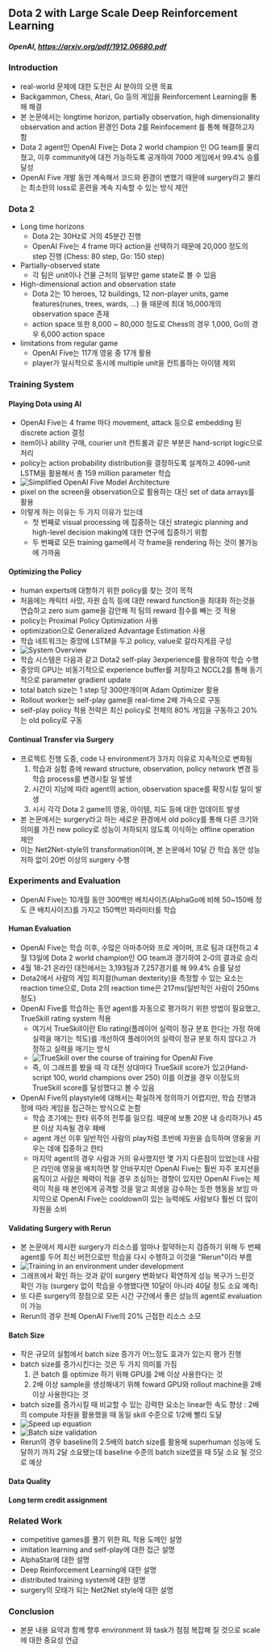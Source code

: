 ## Dota 2 with Large Scale Deep Reinforcement Learning

##### OpenAI, https://arxiv.org/pdf/1912.06680.pdf

### Introduction
- real-world 문제에 대한 도전은 AI 분야의 오랜 목표
- Backgammon, Chess, Atari, Go 등의 게임을 Reinforcement Learning을 통해 해결
- 본 논문에서는 longtime horizon, partially observation, high dimensionality observation and action 환경인 Dota 2를 Reinfocement 를 통해 해결하고자 함
- Dota 2 agent인 OpenAI Five는 Dota 2 world champion 인 OG team를 물리쳤고, 이후 community에 대전 가능하도록 공개하여 7000 게임에서 99.4% 승률 달성
- OpenAI Five 개발 동안 계속해서 코드와 환경이 변했기 때문에 surgery라고 불리는 최소한의 loss로 훈련을 계속 지속할 수 있는 방식 제안

### Dota 2
- Long time horizons
  - Dota 2는 30Hz로 거의 45분간 진행
  - OpenAI Five는 4 frame 마다 action을 선택하기 때문에 20,000 정도의 step 진행 (Chess: 80 step, Go: 150 step)
- Partially-observed state
  - 각 팀은 unit이나 건물 근처의 일부만 game state로 볼 수 있음
- High-dimensional action and observation state
  - Dota 2는 10 heroes, 12 buildings, 12 non-player units, game features(runes, trees, wards, ...) 들 때문에 최대 16,000개의 observation space 존재
  - action space 또한 8,000 ~ 80,000 정도로 Chess의 경우 1,000, Go의 경우 6,000 action space
- limitations from regular game
  - OpenAI Five는 117개 영웅 중 17개 활용
  - player가 일시적으로 동시에 multiple unit을 컨트롤하는 아이템 제외

### Training System
#### Playing Dota using AI
- OpenAI Five는 4 frame 마다 movement, attack 등으로 embedding 된 discrete action 결정
- item이나 ability 구매, courier unit 컨트롤과 같은 부분은 hand-script logic으로 처리
- policy는 action probability distribution을 결정하도록 설계하고 4096-unit LSTM을 활용해서 총 159 million parameter 학습
- ![Simplified OpenAI Five Model Architecture](paper_images/Dota2_image1.PNG)
- pixel on the screen을 observation으로 활용하는 대신 set of data arrays를 활용
- 이렇게 하는 이유는 두 가지 이유가 있는데
  - 첫 번째로 visual processing 에 집중하는 대신 strategic planning and high-level decision making에 대한 연구에 집중하기 위함
  - 두 번째로 모든 training game에서 각 frame을 rendering 하는 것이 불가능에 가까움
  
#### Optimizing the Policy
- human experts에 대항하기 위한 policy를 찾는 것이 목적
- 처음에는 캐릭터 사망, 자원 습득 등에 대한 reward function을 최대화 하는것을 연습하고 zero sum game을 감안해 적 팀의 reward 점수를 빼는 것 적용
- policy는 Proximal Policy Optimization 사용
- optimization으로 Generalized Advantage Estimation 사용
- 학습 네트워크는 중앙에 LSTM을 두고 policy, value로 갈라지게끔 구성 
- ![System Overview](paper_images/Dota2_image2.PNG)
- 학습 시스템은 다음과 같고 Dota2 self-play 3experience를 활용하여 학습 수행
- 중앙의 GPU는 비동기적으로 experience buffer를 저장하고 NCCL2를 통해 동기적으로 parameter gradient update
- total batch size는 1 step 당 300만개이며 Adam Optimizer 활용
- Rollout worker는 self-play game을 real-time 2배 가속으로 구동
- self-play policy 적용 전략은 최신 policy로 전체의 80% 게임을 구동하고 20%는 old policy로 구동
  
#### Continual Transfer via Surgery
- 프로젝트 진행 도중, code 나 environment가 3가지 이유로 지속적으로 변화됨
  1. 학습과 실험 중에 reward structure, observation, policy network 변경 등 학습 process를 변경시킬 일 발생 
  2. 시간이 지남에 따라 agent의 action, observation space를 확장시킬 일이 발생
  3. 시시 각각 Dota 2 game의 영웅, 아이템, 지도 등에 대한 업데이트 발생
- 본 논문에서는 surgery라고 하는 새로운 환경에서 old policy를 통해 다른 크기와 의미를 가진 new policy로 성능이 저하되지 않도록 이식하는 offline operation 제안
- 이는 Net2Net-style의 transformation이며, 본 논문에서 10달 간 학습 동안 성능저하 없이 20번 이상의 surgery 수행
  
### Experiments and Evaluation
- OpenAI Five는 10개월 동안 300백만 배치사이즈(AlphaGo에 비해 50~150배 정도 큰 배치사이즈)를 가지고 150백만 파라미터를 학습
#### Human Evaluation
- OpenAI Five는 학습 이후, 수많은 아마추어와 프로 게이머, 프로 팀과 대전하고 4월 13일에 Dota 2 world champion인 OG team과 경기하여 2-0의 결과로 승리
- 4월 18-21 온라인 대전에서는 3,193팀과 7,257경기를 해 99.4% 승률 달성
- Dota2에서 사람의 게임 피지컬(human dexterity)을 측정할 수 있는 요소는 reaction time으로, Dota 2의 reaction time은 217ms(일반적인 사람이 250ms 정도)
- OpenAI Five를 학습하는 동안 agent를 자동으로 평가하기 위한 방법이 필요했고, TrueSkill rating system 적용
  - 여기서 TrueSkill이란 Elo rating(플레이어 실력이 정규 분포 한다는 가정 하에 실력을 매기는 척도)를 개선하여 플레이어의 실력이 정규 분포 하지 않다고 가정하고 실력을 매기는 방식
  - ![TrueSkill over the course of training for OpenAI Five](paper_images/Dota2_image3.PNG)
  - 즉, 이 그래프를 봤을 때 각 대전 상대마다 TrueSkill score가 있고(Hand-script 100, world champions over 250) 이를 이겼을 경우 이정도의 TrueSkill score를 달성했다고 볼 수 있음
- OpenAI Five의 playstyle에 대해서는 확실하게 정의하기 어렵지만, 학습 진행과정에 따라 게임을 접근하는 방식으로 논함
  - 학습 초기에는 한타 위주의 전투를 일으킴. 때문에 보통 20분 내 승리하거나 45분 이상 지속될 경우 패배 
  - agent 개선 이후 일반적인 사람의 play처럼 초반에 자원을 습득하며 영웅을 키우는 데에 집중하고 한타
  - 마지막 agent의 경우 사람과 거의 유사했지만 몇 가지 다른점이 있었는데 
  사람은 라인에 영웅을 배치하면 잘 안바꾸지만 OpenAI Five는 훨씬 자주 포지션을 움직이고
  사람은 체력이 적을 경우 조심하는 경향이 있지만 OpenAI Five는 체력이 적을 때 본인에게 공격할 것을 알고 희생을 감수하는 듯한 행동을 보임
  마지막으로 OpenAI Five는 cooldown이 있는 능력에도 사람보다 훨씬 더 많이 자원을 소비 
#### Validating Surgery with Rerun
- 본 논문에서 제시한 surgery가 리소스를 얼마나 절약하는지 검증하기 위해 두 번째 agent를 두어 최신 버전으로만 학습을 다시 수행하고 이것을 "Rerun"이라 부름
- ![Training in an environment under development](paper_images/Dota2_image4.PNG)
- 그래프에서 확인 하는 것과 같이 surgery 변화보다 확연하게 성능 복구가 느린것 확인 가능 (surgery 없이 학습을 수행했다면 10달이 아니라 40달 정도 소요 예측)
- 또 다른 surgery의 장점으로 모든 시간 구간에서 좋은 성능의 agent로 evaluation이 가능
- Rerun의 경우 전체 OpenAI Five의 20% 근접한 리소스 소모
#### Batch Size
- 작은 규모의 실험에서 batch size 증가가 어느정도 효과가 있는지 평가 진행
- batch size를 증가시킨다는 것은 두 가지 의미를 가짐
  1. 큰 batch 를 optimize 하기 위해 GPU를 2배 이상 사용한다는 것
  2. 2배 이상 sample을 생성해내기 위해 foward GPU와 rollout machine을 2배 이상 사용한다는 것
- batch size를 증가시킬 때 비교할 수 있는 강력한 요소는 linear한 속도 향상 : 2배의 compute 자원을 활용했을 때 동일 skill 수준으로 1/2배 빨리 도달
- ![Speed up equation](paper_images/Dota2_image5.PNG)
- ![Batch size validation](paper_images/Dota2_image6.PNG)
- Rerun의 경우 baseline의 2.5배의 batch size를 활용해 superhuman 성능에 도달하기 까지 2달 소요됐는데 baseline 수준의 batch size였을 때 5달 소요 될 것으로 예상
#### Data Quality
#### Long term credit assignment

### Related Work
- competitive games를 풀기 위한 RL 적용 도메인 설명
- imitation learning and self-play에 대한 접근 설명
- AlphaStar에 대한 설명
- Deep Reinforcement Learning에 대한 설명
- distributed training system에 대한 설명
- surgery의 모태가 되는 Net2Net style에 대한 설명
### Conclusion
- 본문 내용 요약과 함께 향후 environment 와 task가 점점 복잡해 질 것으로 scale에 대한 중요성 언급